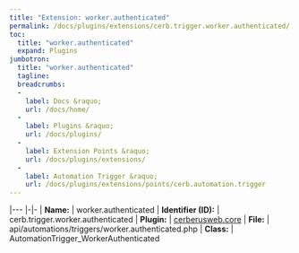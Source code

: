```yaml
---
title: "Extension: worker.authenticated"
permalink: /docs/plugins/extensions/cerb.trigger.worker.authenticated/
toc:
  title: "worker.authenticated"
  expand: Plugins
jumbotron:
  title: "worker.authenticated"
  tagline: 
  breadcrumbs:
  -
    label: Docs &raquo;
    url: /docs/home/
  -
    label: Plugins &raquo;
    url: /docs/plugins/
  -
    label: Extension Points &raquo;
    url: /docs/plugins/extensions/
  -
    label: Automation Trigger &raquo;
    url: /docs/plugins/extensions/points/cerb.automation.trigger
---
```


|---
|-|-
| **Name:** | worker.authenticated
| **Identifier (ID):** | cerb.trigger.worker.authenticated
| **Plugin:** | [cerberusweb.core](/docs/plugins/cerberusweb.core/)
| **File:** | api/automations/triggers/worker.authenticated.php
| **Class:** | AutomationTrigger_WorkerAuthenticated

